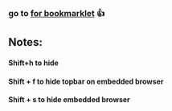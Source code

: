 ### go to [for bookmarklet](https://bookmarklets.org/maker/) 👍

## Notes:

#### Shift+h to hide

#### Shift + f to hide topbar on embedded browser

#### Shift + s to hide embedded browser

